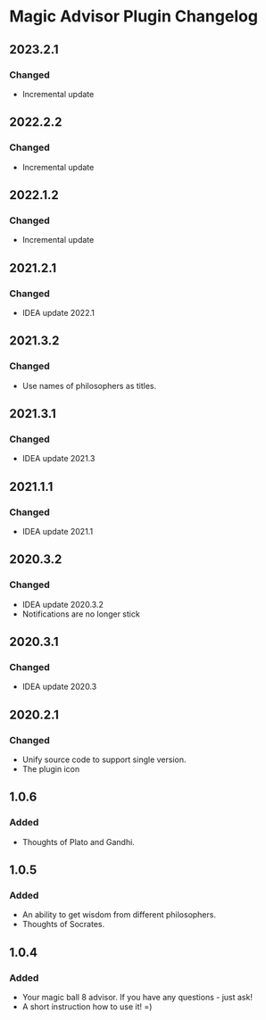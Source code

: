 <!-- Keep a Changelog guide -> https://keepachangelog.com -->

# Magic Advisor Plugin Changelog

## 2023.2.1

### Changed
- Incremental update

## 2022.2.2

### Changed
- Incremental update

## 2022.1.2

### Changed
- Incremental update

## 2021.2.1

### Changed
- IDEA update 2022.1

## 2021.3.2

### Changed
- Use names of philosophers as titles.

## 2021.3.1

### Changed
- IDEA update 2021.3

## 2021.1.1

### Changed
- IDEA update 2021.1

## 2020.3.2

### Changed
- IDEA update 2020.3.2
- Notifications are no longer stick

## 2020.3.1

### Changed
- IDEA update 2020.3

## 2020.2.1

### Changed
- Unify source code to support single version.
- The plugin icon

## 1.0.6

### Added
- Thoughts of Plato and Gandhi.

## 1.0.5

### Added
- An ability to get wisdom from different philosophers.
- Thoughts of Socrates.

## 1.0.4

### Added
- Your magic ball 8 advisor. If you have any questions - just ask!
- A short instruction how to use it! =)
